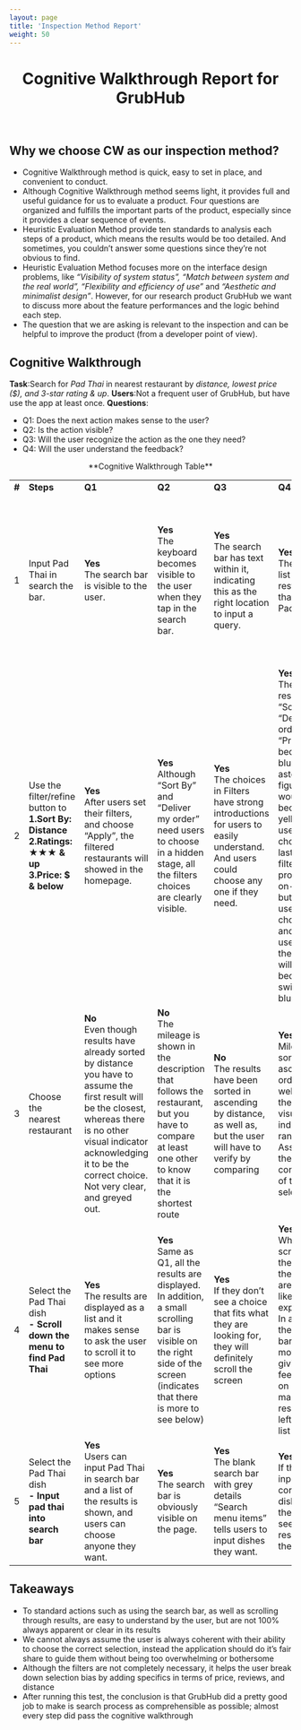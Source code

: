```yaml
---
layout: page
title: 'Inspection Method Report'
weight: 50
---
```



<center><h1> Cognitive Walkthrough Report for GrubHub </h1></center>
<br>

## Why we choose CW as our inspection method?
- Cognitive Walkthrough method is quick, easy to set in place, and convenient to conduct.
- Although Cognitive Walkthrough method seems light, it provides full and useful guidance for us  to evaluate a product. Four questions are organized and fulfills the important parts of the product, especially since it provides a clear sequence of events.
- Heuristic Evaluation Method provide ten standards to analysis each steps of a product, which means the results would be too detailed. And sometimes, you couldn’t answer some questions since they’re not obvious to find.  
- Heuristic Evaluation Method focuses more on the interface design problems, like *“Visibility of system status”, “Match between system and the real world”, “Flexibility and efficiency of use”* and *“Aesthetic and minimalist design”*. However, for our research product GrubHub we want to discuss more about the feature performances and the logic behind each step.
- The question that we are asking is relevant to the inspection and can be helpful to improve the product (from a developer point of view).

## Cognitive Walkthrough
**Task**:Search for *Pad Thai* in nearest restaurant by *distance, lowest price ($), and 3-star rating & up*.
**Users**:Not a frequent user of GrubHub, but have use the app at least once.
**Questions**:
- Q1: Does the next action makes sense to the user?
- Q2: Is the action visible?
- Q3: Will the user recognize the action as the one they need?
- Q4: Will the user understand the feedback?

<center>**Cognitive Walkthrough Table**</center>
<table>
  <tr>
    <td><b>#</b></td>
    <td><b>Steps</b></td>
    <td><b>Q1</b></td>
    <td><b>Q2</b></td>
    <td><b>Q3</b></td>
    <td><b>Q4</b></td>
    <td><b>Notes</b></td>
  </tr>
  <tr>
    <td>1</td>
    <td>Input Pad Thai in search the bar.</td>
    <td><b>Yes</b><br>
 		The search bar is visible to the user. </td>
    <td><b>Yes</b><br>
    	The keyboard becomes visible to the user when they tap in the search bar.</td>
    <td><b>Yes</b><br>
    	The search bar has text within it, indicating this as the right location to input a query.</td>
    <td><b>Yes</b><br> 
    	The results list restaurants that offer Pad Thai.</td>
    <td>I will say that if the user were to expect the results to show a comparative list of Pad Thai dishes, then they would get confused. Instead, the user is given a list of restaurants that offer the dish.  </td>
  </tr>
  <tr>
	<td>2</td>
	<td>Use the filter/refine button to <br>
		<b>1.Sort By: Distance</b> <br>
		<b>2.Ratings: ★★★ & up </b> <br>
		<b>3.Price: $ & below</b></td>
	<td><b>Yes</b><br>
		After users set their filters, and choose “Apply”, the filtered restaurants will showed in the homepage. </td>
	<td><b>Yes</b><br>
		Although “Sort By” and “Deliver my order” need users to choose in a hidden stage, all the filters choices are clearly visible.</td>
	<td><b>Yes</b><br>
		The choices in Filters have strong introductions for users to easily understand. And users could choose any one if they need.</td>
	<td><b>Yes</b><br> 
		The chosen result in “Sort By”, “Deliver my order” and “Price” will become blue;The asteroid figure would become yellow after users choose;The last three filters provide on-off button for users to choose, and once users tap, the button will become switch to blue. </td>
	<td></td>
  </tr>
  <tr>
    <td>3</td>
    <td>Choose the nearest restaurant</td>
    <td><b>No</b><br>
 		Even though results have already sorted by distance you have to assume the first result will be the closest, whereas there is no other visual indicator acknowledging it to be the correct choice. Not very clear, and greyed out.</td>
    <td><b>No</b><br>
    	The mileage is shown in the description that follows the restaurant, but you have to compare at least one other to know that it is the shortest route</td>
    <td><b>No</b><br>
    	The results have been sorted in ascending by distance, as well as, but the user will have to verify by comparing</td>
    <td><b>Yes</b><br> 
    	Mileage is sorted in ascending order, as well as there is a visual indicator of range. Assuming the user is confident of their selection</td>
    <td>The only concern I could in this step is that there is no certain selection, as in GrubHub does not say for certain the first selection is the nearest, you are to assume or compare on your own accord, and trust that the app is functioning correctly </td>
  </tr>
  <tr>
	<td>4</td>
	<td>Select the Pad Thai dish<br>
		<b> - Scroll down the menu to find Pad Thai</b> <br></td>
	<td><b>Yes</b><br>
		The results are displayed as a list and it makes sense to ask the user to scroll it to see more options </td>
	<td><b>Yes</b><br>
		Same as Q1, all the results are displayed. In addition, a small scrolling bar is visible on the right side of the screen (indicates that there is more to see below)</td>
	<td><b>Yes</b><br>
		If they don’t see a choice that fits what they are looking for, they will definitely scroll the screen</td>
	<td><b>Yes</b><br> 
		When scrolling the screen the results are moving like expected. In addition, the scroll bar is moving giving feedback on how many results are left in the list </td>
	<td>Nothing to add or change to this step. The action is pretty standard, understandable for an unfamiliar user, and the feedback is clear and redundant.</td>
  </tr>
  <tr>
	<td>5</td>
	<td>Select the Pad Thai dish<br>
		<b> - Input pad thai into search bar</b> <br></td>
	<td><b>Yes</b><br>
		Users can input Pad Thai in search bar and a list of the results is shown, and users can choose anyone they want. </td>
	<td><b>Yes</b><br>
		The search bar is obviously visible on the page.</td>
	<td><b>Yes</b><br>
		The blank search bar with grey details “Search menu items” tells users to input dishes they want. </td>
	<td><b>Yes</b><br> 
		If the user inputs the correct dish name, they will see the results in the list. </td>
	<td></td>
  </tr>
 </table>


## Takeaways
- To standard actions such as using the search bar, as well as scrolling through results, are easy to understand by the user, but are not 100% always apparent or clear in its results
- We cannot always assume the user is always coherent with their ability to choose the correct selection, instead the application should do it’s fair share to guide them without being too overwhelming or bothersome
- Although the filters are not completely necessary, it helps the user break down selection bias by adding specifics in terms of price, reviews, and distance
- After running this test, the conclusion is that GrubHub did a pretty good job to make is search process as comprehensible as possible; almost every step did pass the cognitive walkthrough

